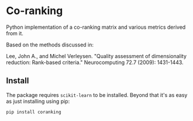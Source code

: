 # Co-ranking
Python implementation of a co-ranking matrix and various metrics derived from it.

Based on the methods discussed in:

Lee, John A., and Michel Verleysen. "Quality assessment of dimensionality reduction: Rank-based criteria." Neurocomputing 72.7 (2009): 1431-1443.

## Install
The package requires `scikit-learn` to be installed. Beyond that it's as easy as just installing using pip:

```
pip install coranking
```

